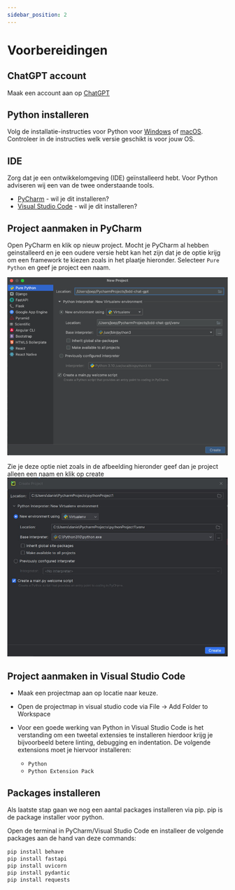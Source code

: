 ```yaml
---
sidebar_position: 2
---
```


# Voorbereidingen

## ChatGPT account
Maak een account aan op [ChatGPT](https://chat.openai.com/)


## Python installeren
Volg de installatie-instructies voor Python voor [Windows](https://www.digitalocean.com/community/tutorials/install-python-windows-10) of [macOS](https://www.makeuseof.com/how-to-install-python-on-mac/). Controleer in de instructies welk versie geschikt is voor jouw OS.

## IDE
Zorg dat je een ontwikkelomgeving (IDE) geïnstalleerd hebt. Voor Python adviseren wij een van de twee onderstaande tools.
- [PyCharm](https://www.jetbrains.com/pycharm/download) - wil je dit installeren?
- [Visual Studio Code](https://code.visualstudio.com/Download) - wil je dit installeren? 

## Project aanmaken in PyCharm
Open PyCharm en klik op nieuw project. Mocht je PyCharm al hebben geinstalleerd en je een oudere versie hebt kan het zijn dat je de optie krijg om een framework te kiezen zoals in het plaatje hieronder. Selecteer `Pure Python` en geef je project een naam.

![project.png](project.png)


Zie je deze optie niet zoals in de afbeelding hieronder geef dan je project alleen een naam en klik op create
![python2.jpg](python2.jpg)

## Project aanmaken in Visual Studio Code
- Maak een projectmap aan op locatie naar keuze.

- Open de projectmap in visual studio code via File -> Add Folder to Workspace

- Voor een goede werking van Python in Visual Studio Code is het verstanding om een tweetal extensies te installeren hierdoor krijg je bijvoorbeeld betere linting, debugging en indentation. De volgende extensions moet je hiervoor installeren: 
    - `Python`
    - `Python Extension Pack`

##  Packages installeren 
Als laatste stap gaan we nog een aantal packages installeren via pip. pip is de package installer voor python. 

Open de terminal in PyCharm/Visual Studio Code en installeer de volgende packages aan de hand van deze commands:
```
pip install behave
pip install fastapi
pip install uvicorn
pip install pydantic
pip install requests
```
